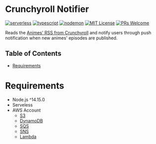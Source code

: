 # Crunchyroll Notifier
[![serverless](https://img.shields.io/badge/serverless-2.60.2-FD5750?style=flat-square&logo=serverless)](https://www.serverless.com/)
[![typescript](https://img.shields.io/badge/typescript-4.4.3-3178c6?style=flat-square&logo=typescript)](https://www.typescriptlang.org/)
[![nodemon](https://img.shields.io/badge/nodemon-2.0.13-76d04b?style=flat-square&logo=nodemon)](https://nodemon.io/)
[![MIT License](https://img.shields.io/badge/license-MIT-green?style=flat-square)](https://raw.githubusercontent.com/DiegoVictor/crunchyroll-notifier/main/LICENSE)
[![PRs Welcome](https://img.shields.io/badge/PRs-welcome-brightgreen.svg?style=flat-square)](http://makeapullrequest.com)

Reads the [Animes' RSS from Crunchyroll](http://feeds.feedburner.com/crunchyroll/rss/anime) and notify users through push notification when new animes' episodes are published.

## Table of Contents
* [Requirements](#requirements)

# Requirements
* Node.js ^14.15.0
* Serveless
* AWS Account 
  * [S3](https://aws.amazon.com/s3/)
  * [DynamoDB](https://aws.amazon.com/dynamodb/)
  * [SQS](https://aws.amazon.com/sqs/)
  * [SNS](https://aws.amazon.com/sns/)
  * [Lambda](https://aws.amazon.com/lambda)
